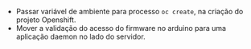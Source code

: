 
- Passar variável de ambiente para processo `oc create`, na criação do projeto Openshift. 
- Mover a validação do acesso do firmware no arduino para uma aplicação daemon no lado do servidor. 

